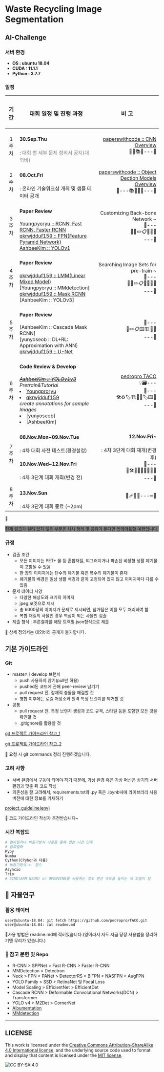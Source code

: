 # Waste Recycling Image Segmentation

## AI-Challenge

### <b>서버 환경</b>

* **OS : ubuntu 18.04**
* **CUDA : 11.1.1**
* **Python : 3.7.7**

### 일정

|    <h3 align="center">기간</h3>    | <h3 align="center">대회 일정 및 진행 과정</h3> | <h3 align="center">비 고</h3> |
| :-------------: | :-------------------- | ------: |
|    1주차     | **<h4><bold>30.Sep.Thu</bold></h4>** : <span style="color:gray;">대회 별 세부 문제 정의서 공지(대외비)</span> | [paperswithcode :: CNN Overview](https://paperswithcode.com/methods/category/convolutional-neural-networks)</br>:tada::seedling::books::construction_worker:---:construction: |
|    2주차     | **<h4><bold>08.Oct.Fri</bold></h4>** : 온라인 기술워크샵 개최 및 샘플 데이터 공개 | [paperswithcode :: Object Dection Models Overview](https://paperswithcode.com/methods/category/object-detection-models)</br>:construction:---:books::open_book::pencil::truck:---:construction:|| |
|    3주차     | **<h4><bold>Paper Review</bold></h4>**[Youngpyoryu :: RCNN, Fast RCNN, Faster RCNN](https://github.com/Youngpyoryu/Waste-Recycling-Image-Segmentation/tree/master/paper-review)</br>[qkrwjdduf159 :: FPN(Feature Pyramid Network)](https://github.com/qkrwjdduf159/Model-tutorial/blob/main/FPN(Feature%20Pyramid%20Network).ipynb)</br>[AshbeeKim :: YOLOv1](https://github.com/AshbeeKim/AshbeeKim/tree/master/Papers/YOLOv1.md) | Customizing Back-bone Network ~</br>:construction:---</br>:rocket::memo::pencil2::clipboard::pencil::construction_worker::wrench:</br>---:construction: |
|    4주차     | **<h4><bold>Paper Review</bold></h4>**[qkrwjdduf159 :: LMM(Linear Mixed Model)](https://github.com/qkrwjdduf159/Model-tutorial/blob/main/Linear%20Mixed%20Model.ipynb)</br>[Youngpyoryu :: MMdetection]</br>[qkrwjdduf159 :: Mask RCNN](https://github.com/qkrwjdduf159/Model-tutorial/blob/main/Mask%20RCNN.ipynb)</br>[AshbeeKim :: YOLOv3] | Searching Image Sets for pre-train ~</br>:construction:---</br>:car::construction_worker::pencil2::clipboard::pencil::blue_car::construction_worker::hammer:</br>---:construction: |
|    5주차     | **<h4><bold>Paper Review</bold></h4>**[AshbeeKim :: Cascade Mask RCNN]</br>[yunyoseob :: DL+RL: Approximation with ANN]</br>[qkrwjdduf159 :: U-Net](https://github.com/qkrwjdduf159/Model-tutorial/blob/main/U-Net.ipynb) | :construction:---</br>:wrench::pencil2::clipboard::keyboard::building_construction::construction_worker::hammer:</br>---:construction: |
|    6주차     | **<h4><bold>Code Review & Develop</bold></h4>**<span><i><s>[AshbeeKim :: YOLOv1v3](https://colab.research.google.com/drive/1Y4Mh9_x5YKbw2dJp0OoXRIlc3tpz-F3m?usp=sharing)</s></i></span></br><span><i>Pretrain&Tutorial</i><li>[Youngproryu](https://colab.research.google.com/drive/11qEpXYzLDsOyeVkdzb8vnfK1jdPFKCa3?usp=sharing)</li><li>[qkrwjdduf159](https://github.com/qkrwjdduf159/Model-tutorial/blob/main/Model%20tutorial%20code/%ED%99%95%EC%9D%B8%ED%95%98%EA%B8%B0.ipynb)</li></span><span><i>create annotations for sample Images</i><li>[yunyoseob]</li><li>[AshbeeKim]</li></span> | [pedropro TACO](https://github.com/pedropro/TACO)</br>:bulb::card_file_box:---</br>:construction:---</br>:hammer_and_wrench::recycle::label::building_construction::bento::beers::label::keyboard::pushpin:</br>---:construction: |
|    7주차     | **<h4><bold>08.Nov.Mon~09.Nov.Tue</bold></h4>** : 4차 대회 사전 테스트(환경설정)</br>**<h4><bold>10.Nov.Wed~12.Nov.Fri</bold></h4>** : 4차 3단계 대회 개최(변경 전) | **<h4><bold>12.Nov.Fri~</bold></h4>** : 4차 3단계 대회 재개(변경 후)</br>:construction:---</br>:whale::hammer_and_wrench::apple::penguin::heavy_plus_sign::monocle_face::whale::bug::hammer:</br>---:construction: |
|    8주차     | **<h4><bold>13.Nov.Sun</bold></h4>** : 4차 3단계 대회 종료 (~2pm) | :passport_control::adhesive_bandage::rotating_light::test_tube:---:heavy_minus_sign::pencil: |

🧐 <p style="background:gray;">현재 링크가 걸려 있지 않은 부분은 차차 정리 및 공유가 된다면 업데이트할 예정입니다.</P>

### 규정

* 검출 조건
  * 모든 이미지는 PET+ 물 등 혼합재질, 찌그러지거나 파손된 비정형 생활 폐기물이 포함될 수 있음
  * 한 장의 이미지에는 단수의 폐기물 혹은 복수의 폐기물이 존재
  * 폐기물의 배경은 일상 생활 배경과 같이 고정되어 있지 않고 이미지마다 다를 수 있음
* 문제 데이터 사양
  * 다양한 해상도와 크기의 이미지
  * jpeg 포멧으로 제시
  * 총 6000장의 이미지가 문제로 제시되면, 참가팀은 이를 모두 처리하여 함
  * 복합 재질의 사물인 경우 핵심이 되는 사물만 검출
* 제출 형식 : 추론결과를 해당 트랙별 json형식으로 제출

📝 상세 정의서는 대외비라 공개가 불가합니다.

## 기본 가이드라인

### Git

* master나 develop 브랜치
  * push 사용하지 않기(pull만 허용)
  * pushed된 코드에 관해 peer-review 남기기
  * pull request 전, 잠재적 충돌을 해결할 것
  * 병합 이후에는 로컬 저장소와 원격 특정 브랜치를 제거할 것
* 공통
  * pull request 전, 특정 브랜치 생성과 코드 규격, 스타일 등을 포함한 모든 것을 확인할 것
  * .gitignore를 활용할 것

[git 프로젝트 가이드라인 참고_1](https://github.com/huggingface/transformers)

[git 프로젝트 가이드라인 참고_2](https://github.com/elsewhencode/project-guidelines)

📝 요청 시 git commands 정리 진행하겠습니다.

### 고려 사항

* 서버 환경에서 구동이 되어야 하기 때문에, 가상 환경 혹은 가상 머신은 상기의 서버 환경과 맞춘 뒤 코드 작성
* 의존성을 잘 고려해서, requirements.txt와 .py 혹은 .ipynb내에 라이브러리 사용 버전에 대한 정보를 기재하기

[project_guideline(env)](https://github.com/Proj-Caliber/Waste-Recycling-Image-Segmentation/blob/master/project_guide.md)

📝 코드 가이드라인 작성자 추천받습니다~

### 시간 복잡도

```python
# 컴파일러나 비동기방식 사용을 통해 연산 시간 단축
# 컴파일러
Pypy
Numba
Cython(CPyhon과 다름)
# 비동기방식 <- 함수
Asyncio
Trio
# SIMD(ARM NEON) or OPENVINO를 사용하는 것도 연산 속도를 높이는 데 도움이 됨
```

## 🥼 자율연구

### 활용 데이터

```console
user@ubuntu-18.04: git fetch https://github.com/pedropro/TACO.git
user@ubuntu-18.04: cat readme.md
```

📝사용 방법은 readme.md에 적혀있습니다.(영어라서 저도 지금 당장 사용법을 정리하기엔 무리가 있습니다.)

### 🚅 참고 문헌 및 Repo

* R-CNN > SPPNet > Fast R-CNN > Faster R-CNN
* MMDetection > Detectron
* Neck > FPN > PANet > DetectorRS > BiFPN > NASFPN > AugFPN
* YOLO Family > SSD > RetinaNet 및 Focal Loss
* Model Scaling > EfficientNet > EfficientDet
* Cascade RCNN > Deformable Convolutional Networks(DCN) > Transformer
* YOLO v4 > M2Det > CornerNet
* [Albumentation](https://github.com/albumentations-team/albumentations)
* [MMdetection](https://github.com/open-mmlab/mmdetection)

---

## LICENSE

This work is licensed under the [Creative Commons Attribution-ShareAlike 4.0 International license](https://creativecommons.org/licenses/by-sa/4.0/), and the underlying source code used to format and display that content is licensed under the [MIT license](https://github.com/github/choosealicense.com/blob/gh-pages/LICENSE.md).

![CC BY-SA 4.0](http://i.creativecommons.org/l/by-sa/4.0/88x31.png)

![]()
